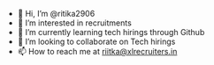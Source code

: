 - 👋 Hi, I’m @ritika2906
- 👀 I’m interested in recruitments
- 🌱 I’m currently learning tech hirings through Github
- 💞️ I’m looking to collaborate on Tech hirings
- 📫 How to reach me at riitka@xlrecruiters.in 

<!---
ritika2906/ritika2906 is a ✨ special ✨ repository because its `README.md` (this file) appears on your GitHub profile.
You can click the Preview link to take a look at your changes.
--->
